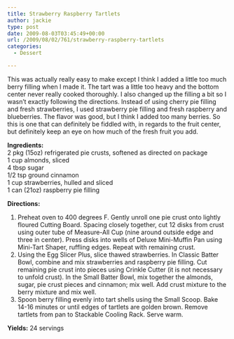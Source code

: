 ```yaml
---
title: Strawberry Raspberry Tartlets
author: jackie
type: post
date: 2009-08-03T03:45:49+00:00
url: /2009/08/02/761/strawberry-raspberry-tartlets
categories:
  - Dessert

---
```

This was actually really easy to make except I think I added a little too much berry filling when I made it. The tart was a little too heavy and the bottom center never really cooked thoroughly. I also changed up the filling a bit so I wasn&#8217;t exactly following the directions. Instead of using cherry pie filling and fresh strawberries, I used strawberry pie filling and fresh raspberry and blueberries. The flavor was good, but I think I added too many berries. So this is one that can definitely be fiddled with, in regards to the fruit center, but definitely keep an eye on how much of the fresh fruit you add.

**Ingredients:**  
2 pkg (15oz) refrigerated pie crusts, softened as directed on package  
1 cup almonds, sliced  
4 tbsp sugar  
1/2 tsp ground cinnamon  
1 cup strawberries, hulled and sliced  
1 can (21oz) raspberry pie filling

**Directions:**

  1. Preheat oven to 400 degrees F. Gently unroll one pie crust onto lightly floured Cutting Board. Spacing closely together, cut 12 disks from crust using outer tube of Measure-All Cup (nine around outside edge and three in center). Press disks into wells of Deluxe Mini-Muffin Pan using Mini-Tart Shaper, ruffling edges. Repeat with remaining crust.
  2. Using the Egg Slicer Plus, slice thawed strawberries. In Classic Batter Bowl, combine and mix strawberries and raspberry pie filling. Cut remaining pie crust into pieces using Crinkle Cutter (it is not necessary to unfold crust). In the Small Batter Bowl, mix together the almonds, sugar, pie crust pieces and cinnamon; mix well. Add crust mixture to the berry mixture and mix well.
  3. Spoon berry filling evenly into tart shells using the Small Scoop. Bake 14-16 minutes or until edges of tartlets are golden brown. Remove tartlets from pan to Stackable Cooling Rack. Serve warm.

**Yields:** 24 servings